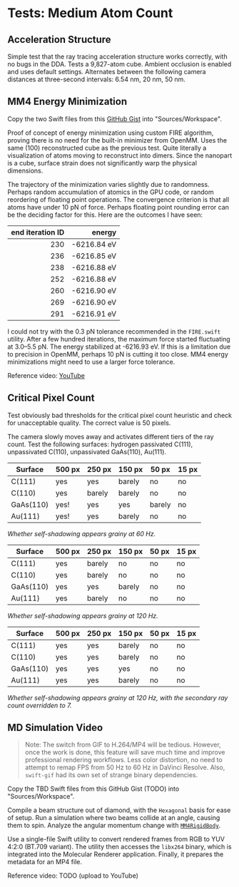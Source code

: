 # Tests: Medium Atom Count

## Acceleration Structure

Simple test that the ray tracing acceleration structure works correctly, with no bugs in the DDA. Tests a 9,827-atom cube. Ambient occlusion is enabled and uses default settings. Alternates between the following camera distances at three-second intervals: 6.54 nm, 20 nm, 50 nm.

## MM4 Energy Minimization

Copy the two Swift files from this [GitHub Gist](https://gist.github.com/philipturner/cc15677a76178521176eb64b362b8b34) into "Sources/Workspace".

Proof of concept of energy minimization using custom FIRE algorithm, proving there is no need for the built-in minimizer from OpenMM. Uses the same (100) reconstructed cube as the previous test. Quite literally a visualization of atoms moving to reconstruct into dimers. Since the nanopart is a cube, surface strain does not significantly warp the physical dimensions.

The trajectory of the minimization varies slightly due to randomness. Perhaps random accumulation of atomics in the GPU code, or random reordering of floating point operations. The convergence criterion is that all atoms have under 10 pN of force. Perhaps floating point rounding error can be the deciding factor for this. Here are the outcomes I have seen:

| end iteration ID | energy      |
| ---------------: | ----------: |
| 230              | -6216.84 eV |
| 236              | -6216.85 eV |
| 238              | -6216.88 eV |
| 252              | -6216.88 eV |
| 260              | -6216.90 eV |
| 269              | -6216.90 eV |
| 291              | -6216.91 eV |

I could not try with the 0.3 pN tolerance recommended in the `FIRE.swift` utility. After a few hundred iterations, the maximum force started fluctuating at 3.0&ndash;5.5 pN. The energy stabilized at -6216.93 eV. If this is a limitation due to precision in OpenMM, perhaps 10 pN is cutting it too close. MM4 energy minimizations might need to use a larger force tolerance.

Reference video: [YouTube](https://youtube.com/shorts/2B3KiKqO_Wc)

## Critical Pixel Count

Test obviously bad thresholds for the critical pixel count heuristic and check for unacceptable quality. The correct value is 50 pixels.

The camera slowly moves away and activates different tiers of the ray count. Test the following surfaces: hydrogen passivated C(111), unpassivated C(110), unpassivated GaAs(110), Au(111).

| Surface   | 500 px | 250 px | 150 px | 50 px  | 15 px  |
| --------- | ------ | ------ | ------ | ------ | ------ |
| C(111)    | yes    | yes    | barely | no     | no     |
| C(110)    | yes    | barely | barely | no     | no     |
| GaAs(110) | yes!   | yes    | yes    | barely | no     |
| Au(111)   | yes!   | yes    | barely | no     | no     |

_Whether self-shadowing appears grainy at 60 Hz._

| Surface   | 500 px | 250 px | 150 px | 50 px  | 15 px  |
| --------- | ------ | ------ | ------ | ------ | ------ |
| C(111)    | yes    | barely | no     | no     | no     |
| C(110)    | yes    | barely | no     | no     | no     |
| GaAs(110) | yes    | yes    | barely | no     | no     |
| Au(111)   | yes    | barely | no     | no     | no     |

_Whether self-shadowing appears grainy at 120 Hz._

| Surface   | 500 px | 250 px | 150 px | 50 px  | 15 px  |
| --------- | ------ | ------ | ------ | ------ | ------ |
| C(111)    | yes    | yes    | barely | no     | no     |
| C(110)    | yes    | yes    | barely | no     | no     |
| GaAs(110) | yes    | yes    | yes    | no     | no     |
| Au(111)   | yes    | yes    | barely | no     | no     |

_Whether self-shadowing appears grainy at 120 Hz, with the secondary ray count overridden to 7._

## MD Simulation Video

> Note: The switch from GIF to H.264/MP4 will be tedious. However, once the work is done, this feature will save much time and improve professional rendering workflows. Less color distortion, no need to attempt to remap FPS from 50 Hz to 60 Hz in DaVinci Resolve. Also, `swift-gif` had its own set of strange binary dependencies.

Copy the TBD Swift files from this GitHub Gist (TODO) into "Sources/Workspace".

Compile a beam structure out of diamond, with the `Hexagonal` basis for ease of setup. Run a simulation where two beams collide at an angle, causing them to spin. Analyze the angular momentum change with [`MM4RigidBody`](https://philipturner.github.io/MM4/documentation/mm4/mm4rigidbody).

Use a single-file Swift utility to convert rendered frames from RGB to YUV 4:2:0 (BT.709 variant). The utility then accesses the `libx264` binary, which is integrated into the Molecular Renderer application. Finally, it prepares the metadata for an MP4 file.

Reference video: TODO (upload to YouTube)

